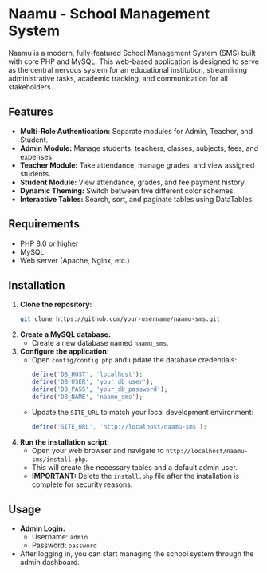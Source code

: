 # Naamu - School Management System

Naamu is a modern, fully-featured School Management System (SMS) built with core PHP and MySQL. This web-based application is designed to serve as the central nervous system for an educational institution, streamlining administrative tasks, academic tracking, and communication for all stakeholders.

## Features

- **Multi-Role Authentication:** Separate modules for Admin, Teacher, and Student.
- **Admin Module:** Manage students, teachers, classes, subjects, fees, and expenses.
- **Teacher Module:** Take attendance, manage grades, and view assigned students.
- **Student Module:** View attendance, grades, and fee payment history.
- **Dynamic Theming:** Switch between five different color schemes.
- **Interactive Tables:** Search, sort, and paginate tables using DataTables.

## Requirements

- PHP 8.0 or higher
- MySQL
- Web server (Apache, Nginx, etc.)

## Installation

1.  **Clone the repository:**
    ```bash
    git clone https://github.com/your-username/naamu-sms.git
    ```
2.  **Create a MySQL database:**
    - Create a new database named `naamu_sms`.
3.  **Configure the application:**
    - Open `config/config.php` and update the database credentials:
      ```php
      define('DB_HOST', 'localhost');
      define('DB_USER', 'your_db_user');
      define('DB_PASS', 'your_db_password');
      define('DB_NAME', 'naamu_sms');
      ```
    - Update the `SITE_URL` to match your local development environment:
      ```php
      define('SITE_URL', 'http://localhost/naamu-sms');
      ```
4.  **Run the installation script:**
    - Open your web browser and navigate to `http://localhost/naamu-sms/install.php`.
    - This will create the necessary tables and a default admin user.
    - **IMPORTANT:** Delete the `install.php` file after the installation is complete for security reasons.

## Usage

- **Admin Login:**
    - Username: `admin`
    - Password: `password`
- After logging in, you can start managing the school system through the admin dashboard.
